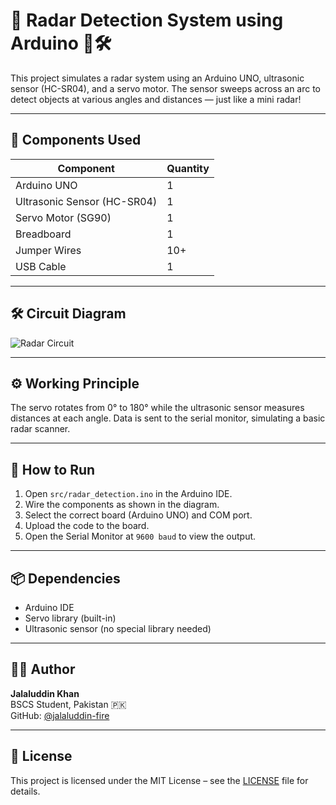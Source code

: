 # 📡 Radar Detection System using Arduino 🚨🛠️

This project simulates a radar system using an Arduino UNO, ultrasonic sensor (HC-SR04), and a servo motor. The sensor sweeps across an arc to detect objects at various angles and distances — just like a mini radar!

---

## 🧰 Components Used

| Component                | Quantity |
|--------------------------|----------|
| Arduino UNO              | 1        |
| Ultrasonic Sensor (HC-SR04) | 1     |
| Servo Motor (SG90)       | 1        |
| Breadboard               | 1        |
| Jumper Wires             | 10+      |
| USB Cable                | 1        |

---

## 🛠️ Circuit Diagram

![Radar Circuit](docs/radar_diagram.png)

---

## ⚙️ Working Principle

The servo rotates from 0° to 180° while the ultrasonic sensor measures distances at each angle. Data is sent to the serial monitor, simulating a basic radar scanner.

---

## 🧪 How to Run

1. Open `src/radar_detection.ino` in the Arduino IDE.
2. Wire the components as shown in the diagram.
3. Select the correct board (Arduino UNO) and COM port.
4. Upload the code to the board.
5. Open the Serial Monitor at `9600 baud` to view the output.
---

## 📦 Dependencies

- Arduino IDE  
- Servo library (built-in)  
- Ultrasonic sensor (no special library needed)

---

## 👨‍💻 Author

**Jalaluddin Khan**  
BSCS Student, Pakistan 🇵🇰  
GitHub: [@jalaluddin-fire](https://github.com/jalaluddin-fire)

---

## 📄 License

This project is licensed under the MIT License – see the [LICENSE](LICENSE) file for details.
